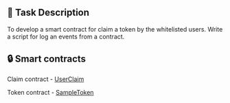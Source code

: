 ## 🚀 Task Description

To develop a smart contract for claim a token by the whitelisted users.  Write a script for log an events from a contract. 


## 🔒 Smart contracts

Claim contract - [UserClaim](https://testnet.bscscan.com/address/0xe0bd9daa23c7a1ea4bcba89fae91e394c5a11826#code)

Token contract - [SampleToken](https://testnet.bscscan.com/address/0x395937785e60afb60765cab312b938c766431aeb#code)
